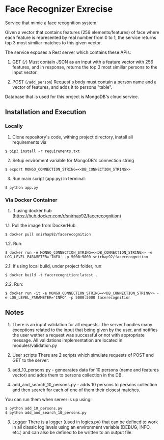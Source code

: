 # Face Recognizer Exrecise

Service that mimic a face recognition system.

Given a vector that contains features (256 elements/features) of face where each feature is represented by real number from 0 to 1, 
the service returns top 3 most similiar matches to this given vector.

The service exposes a Rest server which contains these APIs:

1. GET (```/```)
Must contain JSON as an input with a feature vector with 256 features, and in response, returns the top 3 most similiar persons to the input vector.

2. POST (```/add_person```)
Request's body must contain a person name and a vector of features, and adds it to persons "table".


Database that is used for this project is MongoDB's cloud service.


## Installation and Execution

### Locally
1. Clone repository's code, withing project directory, install all requirements via:
```
$ pip3 install -r requirements.txt
```

2. Setup enviroment variable for MongoDB's connection string
```
$ export MONGO_CONNECTION_STRING=<<DB_CONNECTION_STRING>>
```

3. Run main script (app.py) in terminal:
```
$ python app.py
```

### Via Docker Container
1. If using docker hub (https://hub.docker.com/r/snirhap92/facerecognition)

1.1. Pull the image from DockerHub: 
```
$ docker pull snirhap92/facerecognition
```

1.2. Run:
```
$ docker run -e MONGO_CONNECTION_STRING=<<DB_CONNECTION_STRING>> -e LOG_LEVEL_PARAMETER='INFO' -p 5000:5000 snirhap92/facerecognition
```

2.1. If using local build, under project folder, run:
```
$ docker build -t facerecognition:latest .
```

2.2. Run:
```
$ docker run -it -e MONGO_CONNECTION_STRING=<<DB_CONNECTION_STRING>> -e LOG_LEVEL_PARAMETER='INFO' -p 5000:5000 facerecognition
```

## Notes

1. There is an input validation for all requests. The server handles many exceptions related to the input that being given by the user,
and notifies the user wether a request was successful or not with appropriate message.
All validations implementation are located in modules/validation.py

2. User scripts
There are 2 scripts which simulate requests of POST and GET to the server:
1. add_10_persons.py - genearates data for 10 persons (name and features vector) and adds them to persons collection in the DB.
2. add_and_search_10_persons.py - adds 10 persons to persons collection and then search for each of one of them their closest matches.

You can run them when server is up using:
```
$ python add_10_persons.py
$ python add_and_search_10_persons.py
```

3. Logger
There is a logger (used in logics.py) that can be defined to work in all classic log levels using an environment variable (DEBUG, INFO, etc.) and can also be defined to be written to an output file.
